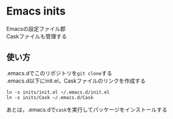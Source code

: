 Emacs inits
=====================
Emacsの設定ファイル郡  
Caskファイルも管理する


使い方
-------
.emacs.dでこのリポジトリを`git clone`する  
.emacs.d以下にinit.el，Caskファイルのリンクを作成する

    ln -s inits/init.el ~/.emacs.d/init.el
    ln -s inits/Cask ~/.emacs.d/Cask

あとは，.emacs.dで`cask`を実行してパッケージをインストールする
